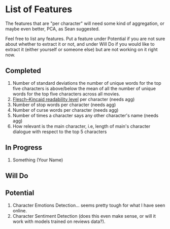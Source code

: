 # List of Features

The features that are "per character" will need some kind of aggregation, or maybe even better, PCA, as Sean suggested.

Feel free to list any features. Put a feature under Potential if you are not sure about whether to extract it or not, and under Will Do if you would like to extract it (either yourself or someone else) but are not working on it right now.

## Completed

1. Number of standard deviations the number of unique words for the top five characters is above/below the mean of all the number of unique words for the top five characters across all movies.
2. [Flesch–Kincaid readability level](https://en.wikipedia.org/wiki/Flesch–Kincaid_readability_tests#Flesch_reading_ease) per character (needs agg)
3. Number of stop words per character (needs agg)
4. Number of curse words per character (needs agg)
5. Number of times a character says any other character's name (needs agg)
6. How relevant is the main character, i.e, length of main's character dialogue with respect to the top 5 characters

## In Progress

1. Something (Your Name)


## Will Do



## Potential

1. Character Emotions Detection... seems pretty tough for what I have seen online.
2. Character Sentiment Detection (does this even make sense, or will it work with models trained on reviews data?).
